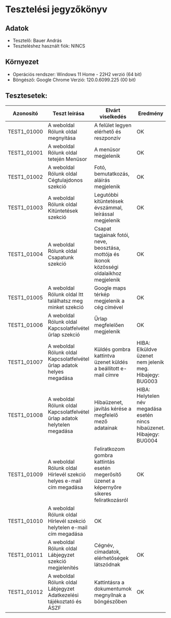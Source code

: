 # Tesztelési jegyzőkönyv

## Adatok

- Tesztelő: Bauer András
- Teszteléshez használt fiók: NINCS

## Környezet

- Operációs rendszer: Windows 11 Home - 22H2 verzió (64 bit) 
- Böngésző: Google Chrome Verzió: 120.0.6099.225 (00 bit)

## Tesztesetek:

| Azonosító | Teszt leírása | Elvárt viselkedés | Eredmény |
|-----------|---------------|-------------------|----------|
| TEST1_01000 | A weboldal Rólunk oldal megnyitása | A felület legyen elérhető és reszponzív | OK |
| TEST1_01001 | A weboldal Rólunk oldal tetején Menüsor | A menüsor megjelenik | OK |
| TEST1_01002 | A weboldal Rólunk oldal Cégtulajdonos szekció | Fotó, bemutatkozás, aláírás megjelenik | OK |
| TEST1_01003 | A weboldal Rólunk oldal Kitüntetések szekció | Legutóbbi kitüntetések évszámmal, leírással megjelenik | OK |
| TEST1_01004 | A weboldal Rólunk oldal Csapatunk szekció | Csapat tagjainak fotói, neve, beosztása, mottója és ikonok közösségi oldalaikhoz megjelenik | OK |
| TEST1_01005 | A weboldal Rólunk oldal Itt találhatsz meg minket szekció | Google maps térkép megjelenik a cég címével | OK |
| TEST1_01006 | A weboldal Rólunk oldal Kapcsolatfelvétel űrlap szekció | Űrlap megfelelően megjelenik | OK |
| TEST1_01007 | A weboldal Rólunk oldal Kapcsolatfelvétel űrlap adatok helyes megadása | Küldés gombra kattintva üzenet küldés a beállított e-mail címre | HIBA: Elküldve üzenet nem jelenik meg. Hibajegy: BUG003 |
| TEST1_01008 | A weboldal Rólunk oldal Kapcsolatfelvétel űrlap adatok helytelen megadása | Hibaüzenet, javítás kérése a megfelelő mező adatainak | HIBA: Helytelen név megadása esetén nincs hibaüzenet. Hibajegy: BUG004 |
| TEST1_01009 | A weboldal Rólunk oldal Hírlevél szekció helyes e-mail cím megadása | Feliratkozom gombra kattintás esetén megerősítő üzenet a képernyőre sikeres feliratkozásról | OK |
| TEST1_01010 | A weboldal Rólunk oldal Hírlevél szekció helytelen e-mail cím megadása | OK |
| TEST1_01011 | A weboldal Rólunk oldal Lábjegyzet szekció megjelenítés | Cégnév, címadatok, elérhetőségek látszódnak | OK |
| TEST1_01012 | A weboldal Rólunk oldal Lábjegyzet Adatkezelési tájékoztató és ÁSZF | Kattintásra a dokumentumok megnyílnak a böngészőben | OK |